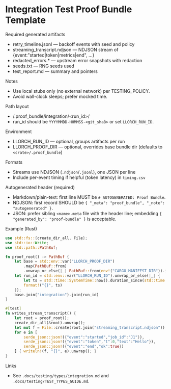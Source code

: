 # Integration Test Proof Bundle Template

Required generated artifacts

- retry_timeline.jsonl — backoff events with seed and policy
- streaming_transcript.ndjson — NDJSON stream of {event:"started|token|metrics|end", ...}
- redacted_errors.* — upstream error snapshots with redaction
- seeds.txt — RNG seeds used
- test_report.md — summary and pointers

Notes

- Use local stubs only (no external network) per TESTING_POLICY.
- Avoid wall-clock sleeps; prefer mocked time.

Path layout

- <crate>/.proof_bundle/integration/<run_id>/
- run_id should be `YYYYMMDD-HHMMSS-<git_sha8>` or set `LLORCH_RUN_ID`.

Environment

- LLORCH_RUN_ID — optional, groups artifacts per run
- LLORCH_PROOF_DIR — optional, overrides base bundle dir (defaults to `<crate>/.proof_bundle`)

Formats

- Streams use NDJSON (`.ndjson`/`.jsonl`), one JSON per line
- Include per-event timing if helpful (token latency) in `timing.csv`

Autogenerated header (required)

- Markdown/plain-text: first line MUST be `# AUTOGENERATED: Proof Bundle`.
- NDJSON: first record SHOULD be `{ "_meta": "proof_bundle", "_note": "autogenerated" }`.
- JSON: prefer sibling `<name>.meta` file with the header line; embedding `{ "generated_by": "proof-bundle" }` is acceptable.

Example (Rust)

```rust
use std::fs::{create_dir_all, File};
use std::io::Write;
use std::path::PathBuf;

fn proof_root() -> PathBuf {
    let base = std::env::var("LLORCH_PROOF_DIR")
        .map(PathBuf::from)
        .unwrap_or_else(|_| PathBuf::from(env!("CARGO_MANIFEST_DIR")).join(".proof_bundle"));
    let run_id = std::env::var("LLORCH_RUN_ID").unwrap_or_else(|_| {
        let ts = std::time::SystemTime::now().duration_since(std::time::UNIX_EPOCH).unwrap().as_secs();
        format!("{}", ts)
    });
    base.join("integration").join(run_id)
}

#[test]
fn writes_stream_transcript() {
    let root = proof_root();
    create_dir_all(&root).unwrap();
    let mut f = File::create(root.join("streaming_transcript.ndjson")).unwrap();
    for e in [
        serde_json::json!({"event":"started","job_id":"J1"}),
        serde_json::json!({"event":"token","t":0,"text":"Hello"}),
        serde_json::json!({"event":"end","ok":true})
    ] { writeln!(f, "{}", e).unwrap(); }
}
```

Links

- See `.docs/testing/types/integration.md` and `.docs/testing/TEST_TYPES_GUIDE.md`.
